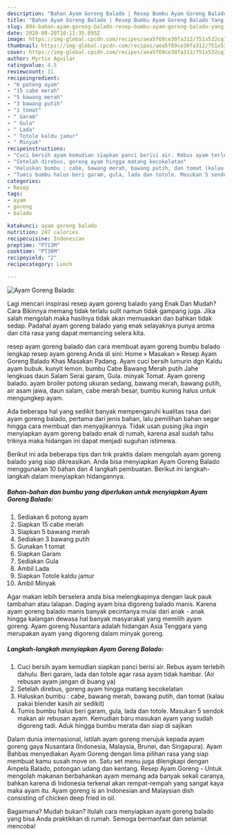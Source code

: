 ```yaml
---
description: "Bahan Ayam Goreng Balado | Resep Bumbu Ayam Goreng Balado Yang Lezat Sekali"
title: "Bahan Ayam Goreng Balado | Resep Bumbu Ayam Goreng Balado Yang Lezat Sekali"
slug: 804-bahan-ayam-goreng-balado-resep-bumbu-ayam-goreng-balado-yang-lezat-sekali
date: 2020-08-20T10:11:35.095Z
image: https://img-global.cpcdn.com/recipes/aea5f69ce30fa312/751x532cq70/ayam-goreng-balado-foto-resep-utama.jpg
thumbnail: https://img-global.cpcdn.com/recipes/aea5f69ce30fa312/751x532cq70/ayam-goreng-balado-foto-resep-utama.jpg
cover: https://img-global.cpcdn.com/recipes/aea5f69ce30fa312/751x532cq70/ayam-goreng-balado-foto-resep-utama.jpg
author: Myrtie Aguilar
ratingvalue: 4.5
reviewcount: 11
recipeingredient:
- "6 potong ayam"
- "15 cabe merah"
- "5 bawang merah"
- "3 bawang putih"
- "1 tomat"
- " Garam"
- " Gula"
- " Lada"
- " Totole kaldu jamur"
- " Minyak"
recipeinstructions:
- "Cuci bersih ayam kemudian siapkan panci berisi air. Rebus ayam terlebih dahulu. Beri garam, lada dan totole agar rasa ayam tidak hambar. (Air rebusan ayam jangan di buang ya)"
- "Setelah direbus, goreng ayam hingga matang kecokelatan"
- "Haluskan bumbu : cabe, bawang merah, bawang putih, dan tomat (kalau pakai blender kasih air sedikit)"
- "Tumis bumbu halus beri garam, gula, lada dan totole. Masukan 5 sendok makan air rebusan ayam. Kemudian baru masukan ayam yang sudah digoreng tadi. Aduk hingga bumbu merata dan siap di sajikan"
categories:
- Resep
tags:
- ayam
- goreng
- balado

katakunci: ayam goreng balado 
nutrition: 247 calories
recipecuisine: Indonesian
preptime: "PT13M"
cooktime: "PT38M"
recipeyield: "2"
recipecategory: Lunch

---
```



![Ayam Goreng Balado](https://img-global.cpcdn.com/recipes/aea5f69ce30fa312/751x532cq70/ayam-goreng-balado-foto-resep-utama.jpg)

Lagi mencari inspirasi resep ayam goreng balado yang Enak Dan Mudah? Cara Bikinnya memang tidak terlalu sulit namun tidak gampang juga. Jika salah mengolah maka hasilnya tidak akan memuaskan dan bahkan tidak sedap. Padahal ayam goreng balado yang enak selayaknya punya aroma dan cita rasa yang dapat memancing selera kita.

resep ayam goreng balado dan cara membuat ayam goreng bumbu balado lengkap resep ayam goreng Anda di sini: Home » Masakan » Resep Ayam Goreng Balado Khas Masakan Padang. Ayam cuci bersih lumurin dgn Kaldu ayam bubuk. kunyit lemon. bumbu Cabe Bawang Merah putih Jahe lengkuas daun Salam Serai garam, Gula. minyak Tomat. Ayam goreng balado. ayam broiler potong ukuran sedang, bawang merah, bawang putih, air asam jawa, daun salam, cabe merah besar, bumbu kuning halus untuk mengungkep ayam.

Ada beberapa hal yang sedikit banyak mempengaruhi kualitas rasa dari ayam goreng balado, pertama dari jenis bahan, lalu pemilihan bahan segar hingga cara membuat dan menyajikannya. Tidak usah pusing jika ingin menyiapkan ayam goreng balado enak di rumah, karena asal sudah tahu triknya maka hidangan ini dapat menjadi suguhan istimewa.


Berikut ini ada beberapa tips dan trik praktis dalam mengolah ayam goreng balado yang siap dikreasikan. Anda bisa menyiapkan Ayam Goreng Balado menggunakan 10 bahan dan 4 langkah pembuatan. Berikut ini langkah-langkah dalam menyiapkan hidangannya.

<!--inarticleads1-->

##### Bahan-bahan dan bumbu yang diperlukan untuk menyiapkan Ayam Goreng Balado:

1. Sediakan 6 potong ayam
1. Siapkan 15 cabe merah
1. Siapkan 5 bawang merah
1. Sediakan 3 bawang putih
1. Gunakan 1 tomat
1. Siapkan  Garam
1. Sediakan  Gula
1. Ambil  Lada
1. Siapkan  Totole kaldu jamur
1. Ambil  Minyak


Agar makan lebih berselera anda bisa melengkapinya dengan lauk pauk tambahan atau lalapan. Daging ayam bisa digoreng balado manis. Karena ayam goreng balado manis banyak pecintanya mulai dari anak - anak hingga kalangan dewasa hal banyak masyarakat yang memilih ayam goreng. Ayam goreng Nusantara adalah hidangan Asia Tenggara yang merupakan ayam yang digoreng dalam minyak goreng. 

<!--inarticleads2-->

##### Langkah-langkah menyiapkan Ayam Goreng Balado:

1. Cuci bersih ayam kemudian siapkan panci berisi air. Rebus ayam terlebih dahulu. Beri garam, lada dan totole agar rasa ayam tidak hambar. (Air rebusan ayam jangan di buang ya)
1. Setelah direbus, goreng ayam hingga matang kecokelatan
1. Haluskan bumbu : cabe, bawang merah, bawang putih, dan tomat (kalau pakai blender kasih air sedikit)
1. Tumis bumbu halus beri garam, gula, lada dan totole. Masukan 5 sendok makan air rebusan ayam. Kemudian baru masukan ayam yang sudah digoreng tadi. Aduk hingga bumbu merata dan siap di sajikan


Dalam dunia internasional, istilah ayam goreng merujuk kepada ayam goreng gaya Nusantara (Indonesia, Malaysia, Brunei, dan Singapura). Ayam Bahbas menyediakan Ayam Goreng dengan lima pilihan rasa yang siap membuat kamu susah move on. Satu set menu juga dilengkapi dengan Ampela Balado, potongan udang dan kentang. Resep Ayam Goreng - Untuk mengolah makanan berbahankan ayam memang ada banyak sekali caranya, bahkan karena di Indonesia terkenal akan rempat-rempah yang sangat kaya maka ayam itu. Ayam goreng is an Indonesian and Malaysian dish consisting of chicken deep fried in oil. 

Bagaimana? Mudah bukan? Itulah cara menyiapkan ayam goreng balado yang bisa Anda praktikkan di rumah. Semoga bermanfaat dan selamat mencoba!
